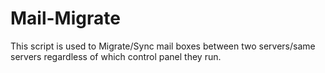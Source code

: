 # Mail-Migrate
This script is used to Migrate/Sync mail boxes between two servers/same servers regardless of which control panel they run.
